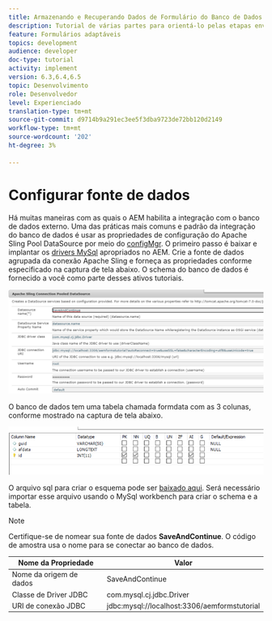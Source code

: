 ```yaml
---
title: Armazenando e Recuperando Dados de Formulário do Banco de Dados MySQL
description: Tutorial de várias partes para orientá-lo pelas etapas envolvidas no armazenamento e recuperação de dados do formulário
feature: Formulários adaptáveis
topics: development
audience: developer
doc-type: tutorial
activity: implement
version: 6.3,6.4,6.5
topic: Desenvolvimento
role: Desenvolvedor
level: Experienciado
translation-type: tm+mt
source-git-commit: d9714b9a291ec3ee5f3dba9723de72bb120d2149
workflow-type: tm+mt
source-wordcount: '202'
ht-degree: 3%

---
```


# Configurar fonte de dados

Há muitas maneiras com as quais o AEM habilita a integração com o banco de dados externo. Uma das práticas mais comuns e padrão da integração do banco de dados é usar as propriedades de configuração do Apache Sling Pool DataSource por meio do [configMgr](http://localhost:4502/system/console/configMgr).
O primeiro passo é baixar e implantar os [drivers MySql](https://mvnrepository.com/artifact/mysql/mysql-connector-java) apropriados no AEM.
Crie a fonte de dados agrupada da conexão Apache Sling e forneça as propriedades conforme especificado na captura de tela abaixo. O schema do banco de dados é fornecido a você como parte desses ativos tutoriais.

![fonte de dados](assets/save-continue.PNG)

O banco de dados tem uma tabela chamada formdata com as 3 colunas, conforme mostrado na captura de tela abaixo.

![base de dados](assets/data-base-tables.PNG)

O arquivo sql para criar o esquema pode ser [baixado aqui](assets/form-data-db.sql). Será necessário importar esse arquivo usando o MySql workbench para criar o schema e a tabela.

>[!NOTE]
>Certifique-se de nomear sua fonte de dados **SaveAndContinue**. O código de amostra usa o nome para se conectar ao banco de dados.

| Nome da Propriedade | Valor |
------------------------|---------------------------------------
| Nome da origem de dados | SaveAndContinue |
| Classe de Driver JDBC | com.mysql.cj.jdbc.Driver |
| URI de conexão JDBC | jdbc:mysql://localhost:3306/aemformstutorial |


